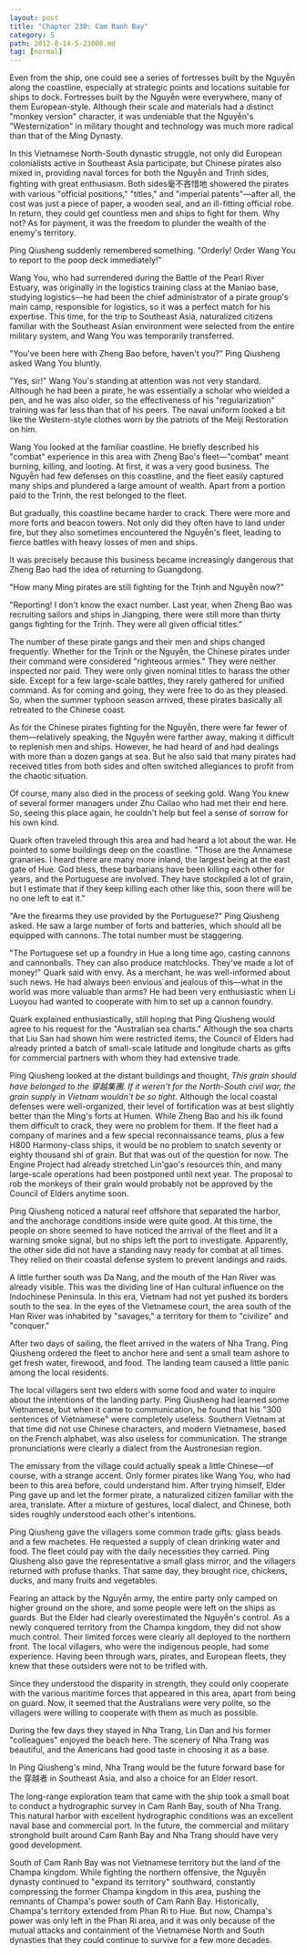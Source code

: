 ```yaml
---
layout: post
title: "Chapter 230: Cam Ranh Bay"
category: 5
path: 2012-8-14-5-23000.md
tag: [normal]
---
```


Even from the ship, one could see a series of fortresses built by the Nguyễn along the coastline, especially at strategic points and locations suitable for ships to dock. Fortresses built by the Nguyễn were everywhere, many of them European-style. Although their scale and materials had a distinct "monkey version" character, it was undeniable that the Nguyễn's "Westernization" in military thought and technology was much more radical than that of the Ming Dynasty.

In this Vietnamese North-South dynastic struggle, not only did European colonialists active in Southeast Asia participate, but Chinese pirates also mixed in, providing naval forces for both the Nguyễn and Trịnh sides, fighting with great enthusiasm. Both sides毫不吝惜地 showered the pirates with various "official positions," "titles," and "imperial patents"—after all, the cost was just a piece of paper, a wooden seal, and an ill-fitting official robe. In return, they could get countless men and ships to fight for them. Why not? As for payment, it was the freedom to plunder the wealth of the enemy's territory.

Ping Qiusheng suddenly remembered something. "Orderly! Order Wang You to report to the poop deck immediately!"

Wang You, who had surrendered during the Battle of the Pearl River Estuary, was originally in the logistics training class at the Maniao base, studying logistics—he had been the chief administrator of a pirate group's main camp, responsible for logistics, so it was a perfect match for his expertise. This time, for the trip to Southeast Asia, naturalized citizens familiar with the Southeast Asian environment were selected from the entire military system, and Wang You was temporarily transferred.

"You've been here with Zheng Bao before, haven't you?" Ping Qiusheng asked Wang You bluntly.

"Yes, sir!" Wang You's standing at attention was not very standard. Although he had been a pirate, he was essentially a scholar who wielded a pen, and he was also older, so the effectiveness of his "regularization" training was far less than that of his peers. The naval uniform looked a bit like the Western-style clothes worn by the patriots of the Meiji Restoration on him.

Wang You looked at the familiar coastline. He briefly described his "combat" experience in this area with Zheng Bao's fleet—"combat" meant burning, killing, and looting. At first, it was a very good business. The Nguyễn had few defenses on this coastline, and the fleet easily captured many ships and plundered a large amount of wealth. Apart from a portion paid to the Trịnh, the rest belonged to the fleet.

But gradually, this coastline became harder to crack. There were more and more forts and beacon towers. Not only did they often have to land under fire, but they also sometimes encountered the Nguyễn's fleet, leading to fierce battles with heavy losses of men and ships.

It was precisely because this business became increasingly dangerous that Zheng Bao had the idea of returning to Guangdong.

"How many Ming pirates are still fighting for the Trịnh and Nguyễn now?"

"Reporting! I don't know the exact number. Last year, when Zheng Bao was recruiting sailors and ships in Jiangping, there were still more than thirty gangs fighting for the Trịnh. They were all given official titles."

The number of these pirate gangs and their men and ships changed frequently. Whether for the Trịnh or the Nguyễn, the Chinese pirates under their command were considered "righteous armies." They were neither inspected nor paid. They were only given nominal titles to harass the other side. Except for a few large-scale battles, they rarely gathered for unified command. As for coming and going, they were free to do as they pleased. So, when the summer typhoon season arrived, these pirates basically all retreated to the Chinese coast.

As for the Chinese pirates fighting for the Nguyễn, there were far fewer of them—relatively speaking, the Nguyễn were farther away, making it difficult to replenish men and ships. However, he had heard of and had dealings with more than a dozen gangs at sea. But he also said that many pirates had received titles from both sides and often switched allegiances to profit from the chaotic situation.

Of course, many also died in the process of seeking gold. Wang You knew of several former managers under Zhu Cailao who had met their end here. So, seeing this place again, he couldn't help but feel a sense of sorrow for his own kind.

Quark often traveled through this area and had heard a lot about the war. He pointed to some buildings deep on the coastline. "Those are the Annamese granaries. I heard there are many more inland, the largest being at the east gate of Hue. God bless, these barbarians have been killing each other for years, and the Portuguese are involved. They have stockpiled a lot of grain, but I estimate that if they keep killing each other like this, soon there will be no one left to eat it."

"Are the firearms they use provided by the Portuguese?" Ping Qiusheng asked. He saw a large number of forts and batteries, which should all be equipped with cannons. The total number must be staggering.

"The Portuguese set up a foundry in Hue a long time ago, casting cannons and cannonballs. They can also produce matchlocks. They've made a lot of money!" Quark said with envy. As a merchant, he was well-informed about such news. He had always been envious and jealous of this—what in the world was more valuable than arms? He had been very enthusiastic when Li Luoyou had wanted to cooperate with him to set up a cannon foundry.

Quark explained enthusiastically, still hoping that Ping Qiusheng would agree to his request for the "Australian sea charts." Although the sea charts that Liu San had shown him were restricted items, the Council of Elders had already printed a batch of small-scale latitude and longitude charts as gifts for commercial partners with whom they had extensive trade.

Ping Qiusheng looked at the distant buildings and thought, *This grain should have belonged to the 穿越集團. If it weren't for the North-South civil war, the grain supply in Vietnam wouldn't be so tight.* Although the local coastal defenses were well-organized, their level of fortification was at best slightly better than the Ming's forts at Humen. While Zheng Bao and his ilk found them difficult to crack, they were no problem for them. If the fleet had a company of marines and a few special reconnaissance teams, plus a few H800 Harmony-class ships, it would be no problem to snatch seventy or eighty thousand shi of grain. But that was out of the question for now. The Engine Project had already stretched Lin'gao's resources thin, and many large-scale operations had been postponed until next year. The proposal to rob the monkeys of their grain would probably not be approved by the Council of Elders anytime soon.

Ping Qiusheng noticed a natural reef offshore that separated the harbor, and the anchorage conditions inside were quite good. At this time, the people on shore seemed to have noticed the arrival of the fleet and lit a warning smoke signal, but no ships left the port to investigate. Apparently, the other side did not have a standing navy ready for combat at all times. They relied on their coastal defense system to prevent landings and raids.

A little further south was Da Nang, and the mouth of the Han River was already visible. This was the dividing line of Han cultural influence on the Indochinese Peninsula. In this era, Vietnam had not yet pushed its borders south to the sea. In the eyes of the Vietnamese court, the area south of the Han River was inhabited by "savages," a territory for them to "civilize" and "conquer."

After two days of sailing, the fleet arrived in the waters of Nha Trang. Ping Qiusheng ordered the fleet to anchor here and sent a small team ashore to get fresh water, firewood, and food. The landing team caused a little panic among the local residents.

The local villagers sent two elders with some food and water to inquire about the intentions of the landing party. Ping Qiusheng had learned some Vietnamese, but when it came to communication, he found that his "300 sentences of Vietnamese" were completely useless. Southern Vietnam at that time did not use Chinese characters, and modern Vietnamese, based on the French alphabet, was also useless for communication. The strange pronunciations were clearly a dialect from the Austronesian region.

The emissary from the village could actually speak a little Chinese—of course, with a strange accent. Only former pirates like Wang You, who had been to this area before, could understand him. After trying himself, Elder Ping gave up and let the former pirate, a naturalized citizen familiar with the area, translate. After a mixture of gestures, local dialect, and Chinese, both sides roughly understood each other's intentions.

Ping Qiusheng gave the villagers some common trade gifts: glass beads and a few machetes. He requested a supply of clean drinking water and food. The fleet could pay with the daily necessities they carried. Ping Qiusheng also gave the representative a small glass mirror, and the villagers returned with profuse thanks. That same day, they brought rice, chickens, ducks, and many fruits and vegetables.

Fearing an attack by the Nguyễn army, the entire party only camped on higher ground on the shore, and some people were left on the ships as guards. But the Elder had clearly overestimated the Nguyễn's control. As a newly conquered territory from the Champa kingdom, they did not show much control. Their limited forces were clearly all deployed to the northern front. The local villagers, who were the indigenous people, had some experience. Having been through wars, pirates, and European fleets, they knew that these outsiders were not to be trifled with.

Since they understood the disparity in strength, they could only cooperate with the various maritime forces that appeared in this area, apart from being on guard. Now, it seemed that the Australians were very polite, so the villagers were willing to cooperate with them as much as possible.

During the few days they stayed in Nha Trang, Lin Dan and his former "colleagues" enjoyed the beach here. The scenery of Nha Trang was beautiful, and the Americans had good taste in choosing it as a base.

In Ping Qiusheng's mind, Nha Trang would be the future forward base for the 穿越者 in Southeast Asia, and also a choice for an Elder resort.

The long-range exploration team that came with the ship took a small boat to conduct a hydrographic survey in Cam Ranh Bay, south of Nha Trang. This natural harbor with excellent hydrographic conditions was an excellent naval base and commercial port. In the future, the commercial and military stronghold built around Cam Ranh Bay and Nha Trang should have very good development.

South of Cam Ranh Bay was not Vietnamese territory but the land of the Champa kingdom. While fighting the northern offensive, the Nguyễn dynasty continued to "expand its territory" southward, constantly compressing the former Champa kingdom in this area, pushing the remnants of Champa's power south of Cam Ranh Bay. Historically, Champa's territory extended from Phan Ri to Hue. But now, Champa's power was only left in the Phan Ri area, and it was only because of the mutual attacks and containment of the Vietnamese North and South dynasties that they could continue to survive for a few more decades.